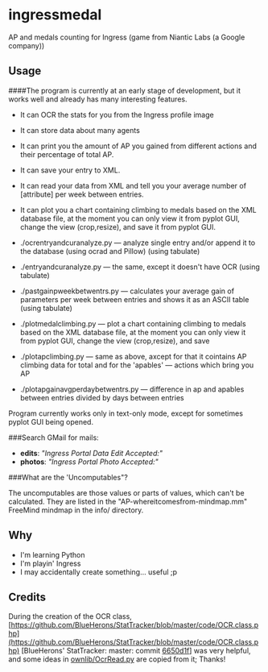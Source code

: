 ingressmedal
============

AP and medals counting for Ingress (game from Niantic Labs (a Google company))

Usage
---------

####The program is currently at an early stage of development, but it works well and already has many interesting features.

 * It can OCR the stats for you from the Ingress profile image
 * It can store data about many agents
 * It can print you the amount of AP you gained from different actions and their percentage of total AP.
 * It can save your entry to XML.
 * It can read your data from XML and tell you your average number of [attribute] per week between entries.
 * It can plot you a chart containing climbing to medals based on the XML database file, at the moment you can only view it from pyplot GUI, change the view (crop,resize), and save it from pyplot GUI.


 * ./ocrentryandcuranalyze.py — analyze single entry and/or append it to the database (using ocrad and Pillow) (using tabulate)
 * ./entryandcuranalyze.py — the same, except it doesn't have OCR (using tabulate)
 * ./pastgainpweekbetwentrs.py — calculates your average gain of parameters per week between entries and shows it as an ASCII table (using tabulate)
 * ./plotmedalclimbing.py — plot a chart containing climbing to medals based on the XML database file, at the moment you can only view it from pyplot GUI, change the view (crop,resize), and save
 * ./plotapclimbing.py — same as above, axcept for that it cointains AP climbing data for total and for the 'apables' — actions which bring you AP
 * ./plotapgainavgperdaybetwentrs.py — difference in ap and apables between entries divided by days between entries
 

Program currently works only in text-only mode, except for sometimes pyplot GUI being opened.

###Search GMail for mails:
 * **edits**: *"Ingress Portal Data Edit Accepted:"*
 * **photos**: *"Ingress Portal Photo Accepted:"*
 
###What are the 'Uncomputables"?

The uncomputables are those values or parts of values, which can't be calculated. They are listed in the "AP-whereitcomesfrom-mindmap.mm" FreeMind mindmap in the info/ directory.

Why
---------

 * I'm learning Python
 * I'm playin' Ingress
 * I may accidentally create something... useful ;p
 
Credits
---------

During the creation of the OCR class, [https://github.com/BlueHerons/StatTracker/blob/master/code/OCR.class.php](https://github.com/BlueHerons/StatTracker/blob/master/code/OCR.class.php) [BlueHerons' StatTracker: master: commit [6650d1f](https://github.com/BlueHerons/StatTracker/commit/6650d1fff374af07d0d9a92beadd627bc428cdeb)] was very helpful, and some ideas in [ownlib/OcrRead.py](https://github.com/ArchieT/ingressmedal/blob/master/ownlib/OcrRead.py) are copied from it; Thanks!